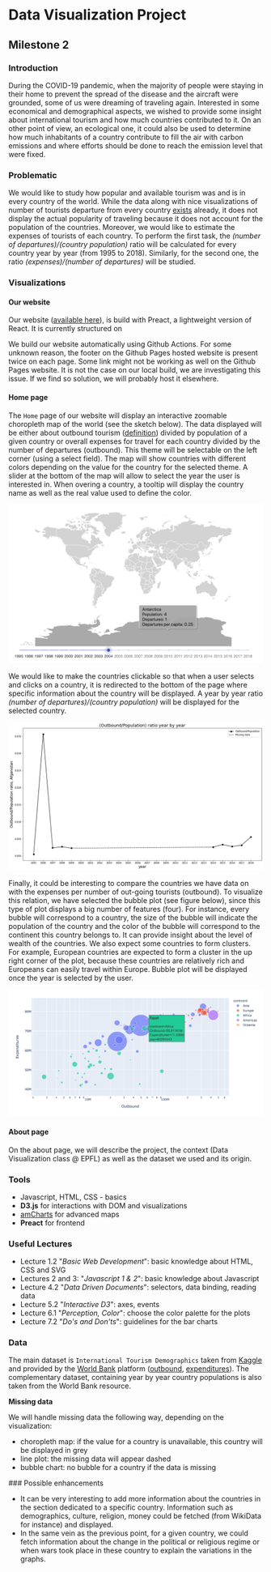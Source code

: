 # Data Visualization Project
## Milestone 2

### Introduction  

During the COVID-19 pandemic, when the majority of people were staying in their home to prevent the spread of the disease and the aircraft were grounded, some of us were dreaming of traveling again. Interested in some economical and demographical aspects, we wished to provide some insight about international tourism and how much countries contributed to it. On an other point of view, an ecological one, it could also be used to determine how much inhabitants of a country contribute to fill the air with carbon emissions and where efforts should be done to reach the emission level that were fixed.

### Problematic  
We would like to study how popular and available tourism was and is in every country of the world. While the data along with nice visualizations of number of tourists departure from every country [exists](https://data.worldbank.org/indicator/ST.INT.DPRT?type=points&year=1995) already, it does not display the actual popularity of traveling because it does not account for the population of the countries. Moreover, we would like to estimate the expenses of tourists of each country. To perform the first task, the *(number of departures)/(country population)* ratio will be calculated for every country year by year (from 1995 to 2018). Similarly, for the second one, the ratio *(expenses)/(number of departures)* will be studied.  


### Visualizations  

#### Our website

Our website ([available here](https://com-480-data-visualization.github.io/data-visualization-project-2021-itv/)), is build with Preact, a lightweight version of React. It is currently structured on

We build our website automatically using Github Actions. For some unknown reason, the footer on the Github Pages hosted website is present twice on each page. Some link might not be working as well on the Github Pages website. It is not the case on our local build, we are investigating this issue. If we find so solution, we will probably host it elsewhere.

#### Home page  
The `Home` page of our website will display an interactive zoomable choropleth map of the world (see the sketch below). The data displayed will be either about outbound tourism ([definition](https://tourismteacher.com/outbound-tourism/)) divided by population of a given country or overall expenses for travel for each country divided by the number of departures (outbound). This theme will be selectable on the left corner (using a select field). The map will show countries with different colors depending on the value for the country for the selected theme. A slider at the bottom of the map will allow to select the year the user is interested in. When overing a country, a tooltip will display the country name as well as the real value used to define the color.

![Scheme of the choropleth map](./images/map.png)

We would like to make the countries clickable so that when a user selects and clicks on a country, it is redirected to the bottom of the page where specific information about the country will be displayed. A year by year ratio *(number of departures)/(country population)* will be displayed for the selected country.  

![Scheme of the time-based graph](./images/tourism-by-year.png)

Finally, it could be interesting to compare the countries we have data on with the expenses per number of out-going tourists (outbound). To visualize this relation, we have selected the bubble plot (see figure below), since this type of plot displays a big number of features (four). For instance, every bubble will correspond to a country, the size of the bubble will indicate the population of the country and the color of the bubble will correspond to the continent this country belongs to. It can provide insight about the level of wealth of the countries. We also expect some countries to form clusters. For example, European countries are expected to form a cluster in the up right corner of the plot, because these countries are relatively rich and Europeans can easily travel within Europe. Bubble plot will be displayed once the year is selected by the user.  

![Scheme of the expenses over outbound graph](./images/bubbleplot.png)

#### About page

On the about page, we will describe the project, the context (Data Visualization class @ EPFL) as well as the dataset we used and its origin.

### Tools

* Javascript, HTML, CSS - basics
* __D3.js__ for interactions with DOM and visualizations
* [amCharts](https://www.amcharts.com/) for advanced maps
* __Preact__ for frontend

### Useful Lectures  
* Lecture 1.2 "*Basic Web Development*": basic knowledge about HTML, CSS and SVG  
* Lectures 2 and 3: "*Javascript 1 & 2*": basic knowledge about Javascript
* Lecture 4.2 "*Data Driven Documents*": selectors, data binding, reading data  
* Lecture 5.2 "*Interactive D3*": axes, events
* Lecture 6.1 "*Perception, Color*": choose the color palette for the plots  
* Lecture 7.2 "*Do's and Don'ts*": guidelines for the bar charts  

### Data  
The main dataset is `International Tourism Demographics` taken from [Kaggle](https://www.kaggle.com/ayushggarg/international-tourism-demographics) and provided by the [World Bank](https://data.worldbank.org/) platform ([outbound](https://data.worldbank.org/indicator/ST.INT.DPRT), [expenditures](https://data.worldbank.org/indicator/ST.INT.XPND.CD)).  The complementary dataset, containing year by year country populations is also taken from the World Bank resource.    

__Missing data__  

We will handle missing data the following way, depending on the visualization:

* choropleth map: if the value for a country is unavailable, this country will be displayed in grey  
* line plot: the missing data will appear dashed  
* bubble chart: no bubble for a country if the data is missing  

### Possible enhancements

* It can be very interesting to add more information about the countries in the section dedicated to a specific country. Information such as demographics, culture, religion, money could be fetched (from WikiData for instance) and displayed.
* In the same vein as the previous point, for a given country, we could fetch information about the change in the political or religious regime or when wars took place in these country to explain the variations in the graphs.
